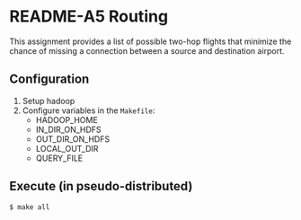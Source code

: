 # README-A5 Routing

This assignment provides a list of possible two-hop flights that minimize the chance of missing a connection between a source and destination airport.

## Configuration
1. Setup hadoop
1. Configure variables in the `Makefile`:
    * HADOOP_HOME
    * IN_DIR_ON_HDFS
    * OUT_DIR_ON_HDFS
    * LOCAL_OUT_DIR
    * QUERY_FILE

## Execute (in pseudo-distributed)
```
$ make all
```
